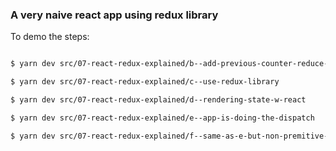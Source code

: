 
### A very naive react app using redux library

To demo the steps:
```bash

$ yarn dev src/07-react-redux-explained/b--add-previous-counter-reduce-demo

$ yarn dev src/07-react-redux-explained/c--use-redux-library

$ yarn dev src/07-react-redux-explained/d--rendering-state-w-react

$ yarn dev src/07-react-redux-explained/e--app-is-doing-the-dispatch

$ yarn dev src/07-react-redux-explained/f--same-as-e-but-non-premitive-state

```



